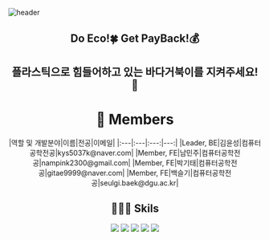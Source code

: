 ![header](https://capsule-render.vercel.app/api?type=waving&color=#8FD36F&height=300&section=header&text=Eco$Back&fontSize=90)

<div align=center>
    <h2>Do Eco!🍀 Get PayBack!💰</h2>
    <h2>플라스틱으로 힘들어하고 있는 바다거북이를 지켜주세요!🐢</h2>
    <h1>👋 Members</h1>
    |역할 및 개발분야|이름|전공|이메일|
    |:---|:---|:---:|---:|
    |Leader, BE|김윤성|컴퓨터공학전공|kys5037k@naver.com|
    |Member, FE|남민주|컴퓨터공학전공|nampink2300@gmail.com|
    |Member, FE|박기태|컴퓨터공학전공|gitae9999@naver.com|
    |Member, FE|백슬기|컴퓨터공학전공|seulgi.baek@dgu.ac.kr|
    <h2>🧑🏻‍💻 Skils</h2>
     <img src="https://img.shields.io/badge/Python-3776AB?style=for-the-badge&logo=Python&logoColor=white">
     <img src="https://img.shields.io/badge/Django-092E20?style=for-the-badge&logo=Django&logoColor=white">
     <img src="https://img.shields.io/badge/JavaScript-F7DF1E?style=for-the-badge&logo=JavaScript&logoColor=white">
     <img src="https://img.shields.io/badge/CSS-1572B6?style=for-the-badge&logo=CSS&logoColor=white">
     <img src="https://img.shields.io/badge/OpenCV-5C3EE8?style=for-the-badge&logo=OpenCV&logoColor=white">
</div>